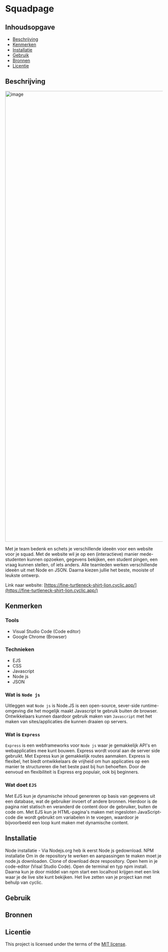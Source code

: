 # Squadpage
<!-- Geef je project een titel en schrijf in één zin wat het is -->

## Inhoudsopgave

  * [Beschrijving](#beschrijving)
  * [Kenmerken](#kenmerken)
  * [Installatie](#installatie)
  * [Gebruik](#gebruik)
  * [Bronnen](#bronnen)
  * [Licentie](#licentie)

## Beschrijving
<img width="1440" alt="image" src="https://github.com/Lmikkers/connect-your-tribe-squad-page/assets/94455811/b6c98ff3-97d7-402c-b025-34acbb6691f7">

Met je team bedenk en schets je verschillende ideeën voor een website voor je squad. Met de website wil je op een (interactieve) manier mede-studenten kunnen opzoeken, gegevens bekijken, een student pingen, een vraag kunnen stellen, of iets anders. Alle teamleden werken verschillende ideeën uit met Node en JSON. Daarna kiezen jullie het beste, mooiste of leukste ontwerp.

Link naar website: [https://fine-turtleneck-shirt-lion.cyclic.app/](https://fine-turtleneck-shirt-lion.cyclic.app/)

## Kenmerken
<!-- Bij Kenmerken staat welke technieken zijn gebruikt en hoe. Wat is de HTML structuur? Wat zijn de belangrijkste dingen in CSS? Wat is er met Javascript gedaan en hoe? Misschien heb je een framwork of library gebruikt? -->
### Tools
- Visual Studio Code (Code editor)
- Google Chrome (Browser)

### Technieken
- EJS
- CSS
- Javascript
- Node js
- JSON

### Wat is `Node js`
Uitleggen wat `Node js` is
Node.JS is een open-source, sever-side runtime-omgeving die het mogelijk maakt Javascript te gebruik buiten de browser. Ontwikkelaars kunnen daardoor gebruik maken van `Javascript` met het maken van sites/applicaties die kunnen draaien op servers. 

<!-- Node.js is een open-source, server-side runtime-omgeving die JavaScript mogelijk maakt buiten de webbrowser. Het stelt ontwikkelaars in staat om JavaScript te gebruiken voor het bouwen van applicaties die kunnen draaien op servers. Met Node.js kunnen ontwikkelaars efficiënt omgaan met data en kunnen ze gebruikmaken van een breed scala aan handige functies. Het staat bekend om zijn snelheid en schaalbaarheid, waardoor het een populaire keuze is voor het ontwikkelen van zowel kleine scripts als grote, complexe applicaties. -->



### Wat is `Express`
`Express` is een webframeworks voor `Node js` waar je gemakkelijk API's en webapplicaties mee kunt bouwen. Express wordt vooral aan de server side gebruikt. Met Express kun je gemakkelijk routes aanmaken. Express is flexibel, het biedt ontwikkelaars de vrijheid om hun applicaties op een manier te structureren die het beste past bij hun behoeften. Door de eenvoud en  flexibiliteit is Express erg populair, ook bij beginners.


### Wat doet `EJS`
Met EJS kun je dynamische inhoud genereren op basis van gegevens uit een database, wat de gebruiker invoert of andere bronnen. Hierdoor is de pagina niet statisch en veranderd de content door de gebruiker, buiten de code om. Met EJS kun je HTML-pagina's maken met ingesloten JavaScript-code die wordt gebruikt om variabelen in te voegen, waardoor je bijvoorbeeld een loop kunt maken met dynamische content.

## Installatie
<!-- Bij Installatie staat stap-voor-stap beschreven hoe je de development omgeving moet inrichten om aan de repository te kunnen werken. -->
Node installatie - Via Nodejs.org heb ik eerst Node js gedownload.
NPM installatie
Om in de repository te werken en aanpassingen te maken moet je node.js downloaden.
Clone of download deze respository.
Open hem in je code-editor (Visal Studio Code).
Open de terminal en typ npm install.
Daarna kun je door middel van npm start een localhost krijgen met een link waar je de live site kunt bekijken.
Het live zetten van je project kan met behulp van cyclic.

## Gebruik

## Bronnen

## Licentie

This project is licensed under the terms of the [MIT license](./LICENSE).
